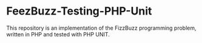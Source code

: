 # FeezBuzz-Testing-PHP-Unit
This repository is an implementation of the FizzBuzz programming problem, written in PHP and tested with PHP UNIT.
